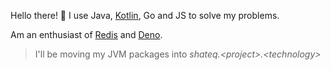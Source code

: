 Hello there! 👋 I use Java, [Kotlin](https://kotlinlang.org/), Go and JS to solve my problems.<br>

Am an enthusiast of [Redis](https://redis.io/) and [Deno](https://deno.land/).

<!-- https://github.com/USERNAME.png -->

> I'll be moving my JVM packages into *shateq.\<project\>.\<technology\>*
